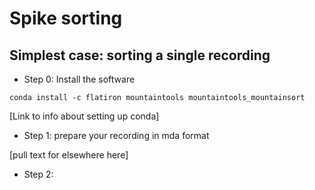 # Spike sorting

## Simplest case: sorting a single recording

* Step 0: Install the software

```
conda install -c flatiron mountaintools mountaintools_mountainsort
```

[Link to info about setting up conda]

* Step 1: prepare your recording in mda format

[pull text for elsewhere here]

* Step 2: 